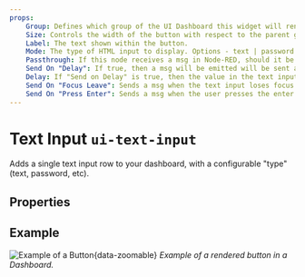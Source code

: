 ```yaml
---
props:
    Group: Defines which group of the UI Dashboard this widget will render in.
    Size: Controls the width of the button with respect to the parent group. Maximum value is the width of the group.
    Label: The text shown within the button.
    Mode: The type of HTML input to display. Options - text | password | email | number | tel | color | date | time | week | month | datetime-local
    Passthrough: If this node receives a msg in Node-RED, should it be passed through to the output as if a new value was inserted to the input?
    Send On "Delay": If true, then a msg will be emitted will be sent after the delay specified in "Delay (ms)".
    Delay: If "Send on Delay" is true, then the value in the text input will be send after this (ms) delay.
    Send On "Focus Leave": Sends a msg when the text input loses focus. Will only send if the value has changed from the last msg sent
    Send On "Press Enter": Sends a msg when the user presses the enter key. Will always send, even if the value has not changed.
---
```


<script setup>
</script>

# Text Input `ui-text-input`

Adds a single text input row to your dashboard, with a configurable "type" (text, password, etc).

## Properties

<PropsTable/>

## Example

![Example of a Button](/images/node-examples/ui-text-input.png "Example of a Button"){data-zoomable}
*Example of a rendered button in a Dashboard.*
